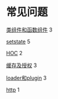 
# 常见问题

[类组件和函数组件](/react.html#函数组件和类组件) 3

[setstate](/react.html#setstate) 5

[HOC](/react.html#高阶组件) 2

[缓存及授权](/mix.html#cookie、session、token、jwt) 3

[loader和plugin](/webpack.html#webpack打包流程) 3

[http](mix.html#http-http2-http3) 1
